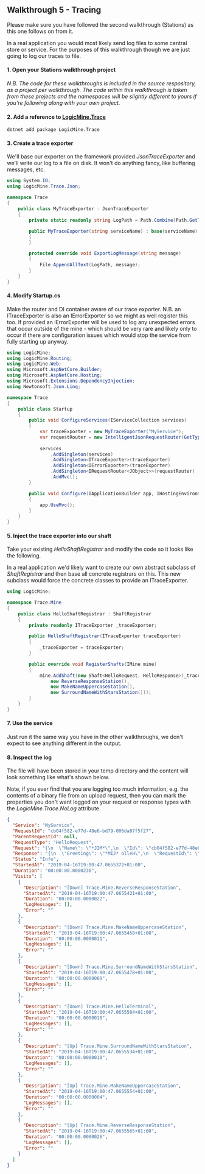 ## Walkthrough 5 - Tracing
Please make sure you have followed the second walkthrough (Stations) as this one follows on from it.

In a real application you would most likely send log files to some central store or service.  For the purposes of this walkthrough though we are just going to log our traces to file.

#### 1. Open your Stations walkthrough project
*N.B. The code for these walkthroughs is included in the source respository, as a project per walkthrough.  The code within this walkthrough is taken from these projects and the namespaces will be slightly different to yours if you're following along with your own project.*

#### 2. Add a reference to [LogicMine.Trace](https://www.nuget.org/packages/LogicMine.Trace/)

```dotnet add package LogicMine.Trace```

#### 3. Create a trace exporter
We'll base our exporter on the framework provided *JsonTraceExporter* and we'll write our log to a file on disk.  It won't do anything fancy, like buffering messages, etc.

```csharp
using System.IO;
using LogicMine.Trace.Json;

namespace Trace
{
    public class MyTraceExporter : JsonTraceExporter
    {
        private static readonly string LogPath = Path.Combine(Path.GetTempPath(), "logicmine.trc");

        public MyTraceExporter(string serviceName) : base(serviceName)
        {
        }

        protected override void ExportLogMessage(string message)
        {
            File.AppendAllText(LogPath, message);
        }
    }
}
```

#### 4. Modify Startup.cs
Make the router and DI container aware of our trace exporter.  N.B. an ITraceExporter is also an IErrorExporter so we might as well register this too.  If provided an IErrorExporter will be used to log any unexpected errors that occur outside of the mine - which should be very rare and likely only to occur if there are configuration issues which would stop the service from fully starting up anyway.

```csharp
using LogicMine;
using LogicMine.Routing;
using LogicMine.Web;
using Microsoft.AspNetCore.Builder;
using Microsoft.AspNetCore.Hosting;
using Microsoft.Extensions.DependencyInjection;
using Newtonsoft.Json.Linq;

namespace Trace
{
    public class Startup
    {
        public void ConfigureServices(IServiceCollection services)
        {
            var traceExporter = new MyTraceExporter("MyService");
            var requestRouter = new IntelligentJsonRequestRouter(GetType().Assembly, services, traceExporter);
            
            services
                .AddSingleton(services)
                .AddSingleton<ITraceExporter>(traceExporter)
                .AddSingleton<IErrorExporter>(traceExporter)
                .AddSingleton<IRequestRouter<JObject>>(requestRouter)
                .AddMvc();
        }

        public void Configure(IApplicationBuilder app, IHostingEnvironment env)
        {
            app.UseMvc();
        }
    }
}

```

#### 5. Inject the trace exporter into our shaft
Take your existing *HelloShaftRegistrar* and modify the code so it looks like the following.

In a real application we'd likely want to create our own abstract subclass of *ShaftRegistrar* and then base all concrete registrars on this.  This new subclass would force the concrete classes to provide an ITraceExporter.

```csharp
using LogicMine;

namespace Trace.Mine
{
    public class HelloShaftRegistrar : ShaftRegistrar
    {
        private readonly ITraceExporter _traceExporter;

        public HelloShaftRegistrar(ITraceExporter traceExporter)
        {
            _traceExporter = traceExporter;
        }

        public override void RegisterShafts(IMine mine)
        {
            mine.AddShaft(new Shaft<HelloRequest, HelloResponse>(_traceExporter, new HelloTerminal(),
                new ReverseResponseStation(),
                new MakeNameUppercaseStation(),
                new SurroundNameWithStarsStation()));
        }
    }
}
```

#### 7. Use the service
Just run it the same way you have in the other walkthroughs, we don't expect to see anything different in the output.

#### 8. Inspect the log
The file will have been stored in your temp directory and the content will look something like what's shown below.

Note, if you ever find that you are logging too much information, e.g. the contents of a binary file from an upload request, then you can mark the properties you don't want logged on your request or response types with the *LogicMine.Trace.NoLog* attribute.

```json
{
  "Service": "MyService",
  "RequestId": "cb04f582-e77d-48e6-bd79-006da87f5f27",
  "ParentRequestId": null,
  "RequestType": "HelloRequest",
  "Request": "{\n  \"Name\": \"*JIM*\",\n  \"Id\": \"cb04f582-e77d-48e6-bd79-006da87f5f27\",\n  \"ParentId\": null,\n  \"Options\": {}\n}",
  "Response": "{\n  \"Greeting\": \"*MIJ* olleH\",\n  \"RequestId\": \"cb04f582-e77d-48e6-bd79-006da87f5f27\",\n  \"Date\": \"2019-04-16T19:00:47.065552+01:00\",\n  \"Error\": null\n}",
  "Status": "Info",
  "StartedAt": "2019-04-16T19:00:47.0655372+01:00",
  "Duration": "00:00:00.0000236",
  "Visits": [
    {
      "Description": "[Down] Trace.Mine.ReverseResponseStation",
      "StartedAt": "2019-04-16T19:00:47.0655421+01:00",
      "Duration": "00:00:00.0000022",
      "LogMessages": [],
      "Error": ""
    },
    {
      "Description": "[Down] Trace.Mine.MakeNameUppercaseStation",
      "StartedAt": "2019-04-16T19:00:47.0655458+01:00",
      "Duration": "00:00:00.0000011",
      "LogMessages": [],
      "Error": ""
    },
    {
      "Description": "[Down] Trace.Mine.SurroundNameWithStarsStation",
      "StartedAt": "2019-04-16T19:00:47.0655478+01:00",
      "Duration": "00:00:00.0000009",
      "LogMessages": [],
      "Error": ""
    },
    {
      "Description": "[Down] Trace.Mine.HelloTerminal",
      "StartedAt": "2019-04-16T19:00:47.0655504+01:00",
      "Duration": "00:00:00.0000018",
      "LogMessages": [],
      "Error": ""
    },
    {
      "Description": "[Up] Trace.Mine.SurroundNameWithStarsStation",
      "StartedAt": "2019-04-16T19:00:47.0655534+01:00",
      "Duration": "00:00:00.0000010",
      "LogMessages": [],
      "Error": ""
    },
    {
      "Description": "[Up] Trace.Mine.MakeNameUppercaseStation",
      "StartedAt": "2019-04-16T19:00:47.0655554+01:00",
      "Duration": "00:00:00.0000004",
      "LogMessages": [],
      "Error": ""
    },
    {
      "Description": "[Up] Trace.Mine.ReverseResponseStation",
      "StartedAt": "2019-04-16T19:00:47.0655565+01:00",
      "Duration": "00:00:00.0000026",
      "LogMessages": [],
      "Error": ""
    }
  ]
}
```
